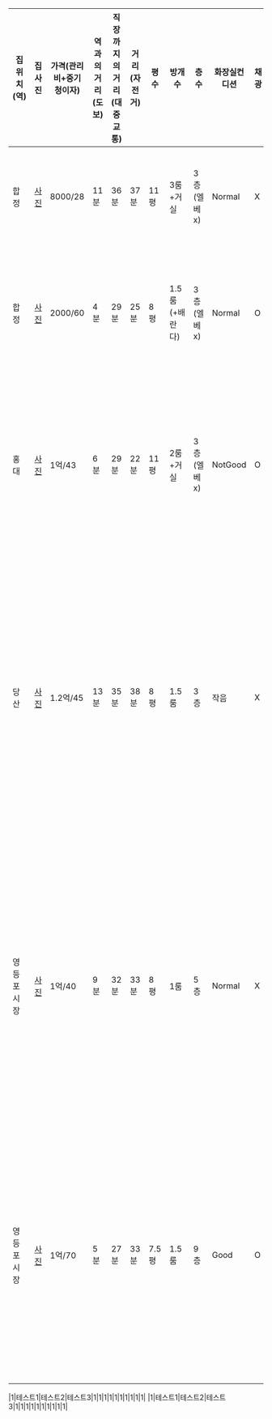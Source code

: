 |집위치(역)|집사진|가격(관리비+중기청이자)|역과의거리(도보)|직장까지의 거리(대중교통)|거리(자전거)|평수|방개수|층수|화장실컨디션|채광|옵션|대출가능여부|기타사항|
|---|------|---|---|---|---|---|---|---|---|---|---|---|---|
|합정|[사진](https://github.com/tjdwoocn/Houses/blob/master/images/1/1.md)|8000/28|11분|36분|37분|11평|3룸+거실|3층(엘베x)|Normal|X|X|O|오래된건물이라 외관 및 계단 허름|
|합정|[사진](https://github.com/tjdwoocn/Houses/blob/master/images/2/2.md)|2000/60|4분|29분|25분|8평|1.5룸(+배란다)|3층(엘베x)|Normal|O|O|X|야외 테라스(?)같은 공간 있지만 실효성은 X|
|홍대|[사진](https://github.com/tjdwoocn/Houses/blob/master/images/2/2.md)|1억/43|6분|29분|22분|11평|2룸+거실|3층(엘베x)|NotGood|O|X|O|10월초 입주, 도배+씽크대(상하부)교체, 동네조용|
|당산|[사진](https://github.com/tjdwoocn/Houses/blob/master/images/2/2.md)|1.2억/45|13분|35분|38분|8평|1.5룸|3층|작음|X|O|O|역이랑 도보로 좀 멈, 조용, 거의신축, 구조 괜찮, 주차시설 좋음, 화장실 작은게 좀 흠|
|영등포시장|[사진](https://github.com/tjdwoocn/Houses/blob/master/images/2/2.md)|1억/40|9분|32분|33분|8평|1룸|5층|Normal|X|O|O|위치 애매, 주변상권 조금약함, 주방에 안쪽으로 조금 들어가 있음(창문있어 환기 괜찮을듯)|
|영등포시장|[사진](https://github.com/tjdwoocn/Houses/blob/master/images/2/2.md)|1억/70|5분|27분|33분|7.5평|1.5룸|9층|Good|O|O|O|뷰맛집, 가성비는 떯어지, 바로앞 아크로타워 상권이용, Flex용, 로비넓음, 완전신축|

|1|테스트1|테스트2|테스트3|1|1|1|1|1|1|1|1|1|1|
|1|테스트1|테스트2|테스트3|1|1|1|1|1|1|1|1|1|1|
